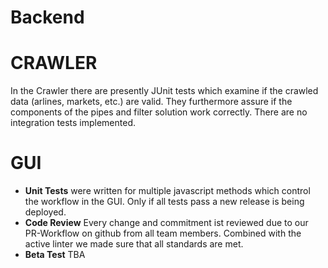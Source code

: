 # Backend

# CRAWLER
In the Crawler there are presently JUnit tests which examine if the crawled data (arlines, markets, etc.) are valid. They furthermore assure if the components of the pipes and filter solution work correctly.
There are no integration tests implemented.

# GUI

* **Unit Tests** were written for multiple javascript methods which control the workflow in the GUI. Only if all tests pass a new release is being deployed.
* **Code Review** Every change and commitment ist reviewed due to our PR-Workflow on github from all team members. Combined with the active linter we made sure that all standards are met.
* **Beta Test** TBA
